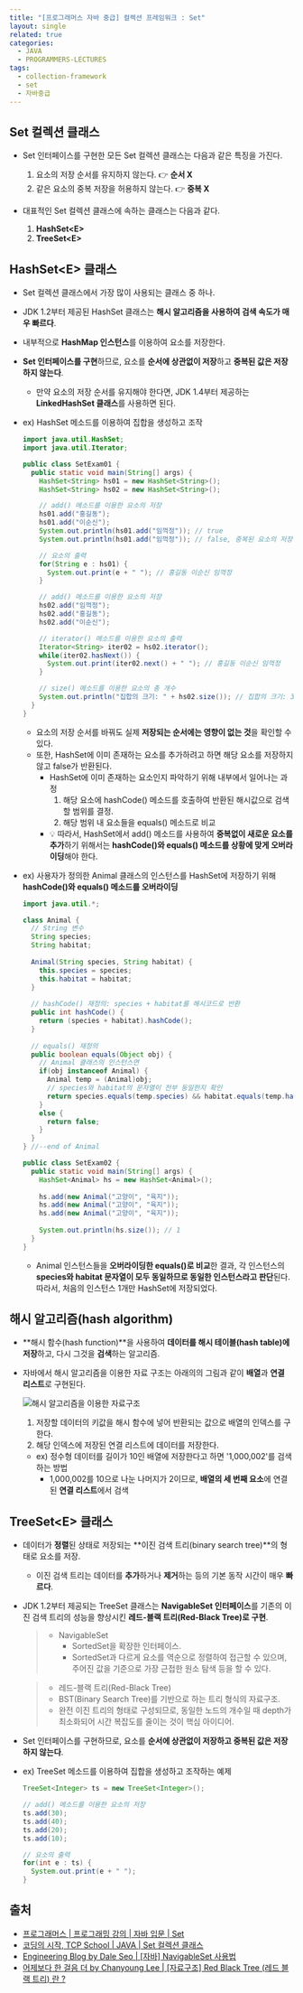 ```yaml
---
title: "[프로그래머스 자바 중급] 컬렉션 프레임워크 : Set"
layout: single
related: true
categories:
  - JAVA
  - PROGRAMMERS-LECTURES
tags:
  - collection-framework
  - set
  - 자바중급
---
```


## Set 컬렉션 클래스
- Set 인터페이스를 구현한 모든 Set 컬렉션 클래스는 다음과 같은 특징을 가진다.
  1. 요소의 저장 순서를 유지하지 않는다. 👉 **순서 X**
  2. 같은 요소의 중복 저장을 허용하지 않는다. 👉 **중복 X**
  
- 대표적인 Set 컬렉션 클래스에 속하는 클래스는 다음과 같다.
  1. **HashSet\<E>**
  2. **TreeSet\<E>**
  
## HashSet\<E> 클래스
- Set 컬렉션 클래스에서 가장 많이 사용되는 클래스 중 하나.
- JDK 1.2부터 제공된 HashSet 클래스는 **해시 알고리즘을 사용하여 검색 속도가 매우 빠르다**.
- 내부적으로 **HashMap 인스턴스**를 이용하여 요소를 저장한다.
- **Set 인터페이스를 구현**하므로, 요소를 **순서에 상관없이 저장**하고 **중복된 값은 저장하지 않는다**.
  - 만약 요소의 저장 순서를 유지해야 한다면, JDK 1.4부터 제공하는 **LinkedHashSet 클래스**를 사용하면 된다.
  
- ex) HashSet 메소드를 이용하여 집합을 생성하고 조작
  
  ```java
  import java.util.HashSet;
  import java.util.Iterator;
  
  public class SetExam01 {
    public static void main(String[] args) {
      HashSet<String> hs01 = new HashSet<String>();
      HashSet<String> hs02 = new HashSet<String>();

      // add() 메소드를 이용한 요소의 저장
      hs01.add("홍길동");
      hs01.add("이순신");
      System.out.println(hs01.add("임꺽정")); // true
      System.out.println(hs01.add("임꺽정")); // false, 중복된 요소의 저장

      // 요소의 출력
      for(String e : hs01) {
        System.out.print(e + " "); // 홍길동 이순신 임꺽정
      }

      // add() 메소드를 이용한 요소의 저장
      hs02.add("임꺽정");
      hs02.add("홍길동");
      hs02.add("이순신");

      // iterator() 메소드를 이용한 요소의 출력
      Iterator<String> iter02 = hs02.iterator();
      while(iter02.hasNext()) {
        System.out.print(iter02.next() + " "); // 홍길동 이순신 임꺽정
      }

      // size() 메소드를 이용한 요소의 총 개수
      System.out.println("집합의 크기: " + hs02.size()); // 집합의 크기: 3
    }
  }
  ```
  - 요소의 저장 순서를 바꿔도 실제 **저장되는 순서에는 영향이 없는 것**을 확인할 수 있다.
  - 또한, HashSet에 이미 존재하는 요소를 추가하려고 하면 해당 요소를 저장하지 않고 false가 반환된다.
    - HashSet에 이미 존재하는 요소인지 파악하기 위해 내부에서 일어나는 과정
      1. 해당 요소에 hashCode() 메소드를 호출하여 반환된 해시값으로 검색할 범위를 결정.
      2. 해당 범위 내 요소들을 equals() 메소드로 비교
    - 💡 따라서, HashSet에서 add() 메소드를 사용하여 **중복없이 새로운 요소를 추가**하기 위해서는 **hashCode()와 equals() 메소드를 상황에 맞게 오버라이딩**해야 한다.

- ex) 사용자가 정의한 Animal 클래스의 인스턴스를 HashSet에 저장하기 위해 **hashCode()와 equals() 메소드를 오버라이딩**

  ```java
  import java.util.*;
  
  class Animal {
    // String 변수
    String species;
    String habitat;
    
    Animal(String species, String habitat) {
      this.species = species;
      this.habitat = habitat;
    }
    
    // hashCode() 재정의: species + habitat를 해시코드로 반환
    public int hashCode() { 
      return (species + habitat).hashCode(); 
    }
    
    // equals() 재정의
    public boolean equals(Object obj) {
      // Animal 클래스의 인스턴스면
      if(obj instanceof Animal) {
        Animal temp = (Animal)obj;
        // species와 habitat의 문자열이 전부 동일한지 확인
        return species.equals(temp.species) && habitat.equals(temp.habitat);
      } 
      else {
        return false;
      }
    }
  } //--end of Animal
  
  public class SetExam02 {
    public static void main(String[] args) {
      HashSet<Animal> hs = new HashSet<Animal>();
      
      hs.add(new Animal("고양이", "육지"));
      hs.add(new Animal("고양이", "육지"));
      hs.add(new Animal("고양이", "육지"));
      
      System.out.println(hs.size()); // 1
    }
  }
  ```
  - Animal 인스턴스들을 **오버라이딩한 equals()로 비교**한 결과, 각 인스턴스의 **species와 habitat 문자열이 모두 동일하므로 동일한 인스턴스라고 판단**된다. 따라서, 처음의 인스턴스 1개만 HashSet에 저장되었다.
  
## 해시 알고리즘(hash algorithm)
- **해시 함수(hash function)**을 사용하여 **데이터를 해시 테이블(hash table)에 저장**하고, 다시 그것을 **검색**하는 알고리즘.
- 자바에서 해시 알고리즘을 이용한 자료 구조는 아래의의 그림과 같이 **배열**과 **연결 리스트**로 구현된다.

  ![해시 알고리즘을 이용한 자료구조](/assets/images/java/hash_algorithm.png)
  
  1. 저장할 데이터의 키값을 해시 함수에 넣어 반환되는 값으로 배열의 인덱스를 구한다.
  2. 해당 인덱스에 저장된 연결 리스트에 데이터를 저장한다.
  
  - ex) 정수형 데이터를 길이가 10인 배열에 저장한다고 하면 '1,000,002'를 검색하는 방법
    - 1,000,002를 10으로 나눈 나머지가 2이므로, **배열의 세 번째 요소**에 연결된 **연결 리스트**에서 검색
    
## TreeSet\<E> 클래스
- 데이터가 **정렬**된 상태로 저장되는 **이진 검색 트리(binary search tree)**의 형태로 요소를 저장.
  - 이진 검색 트리는 데이터를 **추가**하거나 **제거**하는 등의 기본 동작 시간이 매우 **빠르다**.
- JDK 1.2부터 제공되는 TreeSet 클래스는 **NavigableSet 인터페이스**를 기존의 이진 검색 트리의 성능을 향상시킨 **레드-블랙 트리(Red-Black Tree)로 구현**.

  > - NavigableSet
  >   - SortedSet을 확장한 인터페이스.
  >   - SortedSet과 다르게 요소를 역순으로 정렬하여 접근할 수 있으며, 주어진 값을 기준으로 가장 근접한 원소 탐색 등을 할 수 있다.
  
  > - 레드-블랙 트리(Red-Black Tree)
  >  - BST(Binary Search Tree)를 기반으로 하는 트리 형식의 자료구조.
  >  - 완전 이진 트리의 형태로 구성되므로, 동일한 노드의 개수일 때 depth가 최소화되어 시간 복잡도를 줄이는 것이 핵심 아이디어.
  
- Set 인터페이스를 구현하므로, 요소를 **순서에 상관없이 저장하고 중복된 값은 저장하지 않는다**.

- ex) TreeSet 메소드를 이용하여 집합을 생성하고 조작하는 예제

  ```java
  TreeSet<Integer> ts = new TreeSet<Integer>();
  
  // add() 메소드를 이용한 요소의 저장
  ts.add(30);
  ts.add(40);
  ts.add(20);
  ts.add(10);
  
  // 요소의 출력
  for(int e : ts) {
    System.out.print(e + " ");
  }
  ```




  
## 출처
- [프로그래머스 \| 프로그래밍 강의 \| 자바 입문 \| Set](https://programmers.co.kr/learn/courses/9/lessons/258)
- [코딩의 시작, TCP School \| JAVA \| Set 컬렉션 클래스](https://www.tcpschool.com/java/java_collectionFramework_set)
- [Engineering Blog by Dale Seo \| [자바] NavigableSet 사용법](https://www.daleseo.com/java-navigable-set/)
- [어제보다 한 걸음 더 by Chanyoung Lee \| [자료구조] Red Black Tree (레드 블랙 트리) 란 ?](https://k39335.tistory.com/17)
